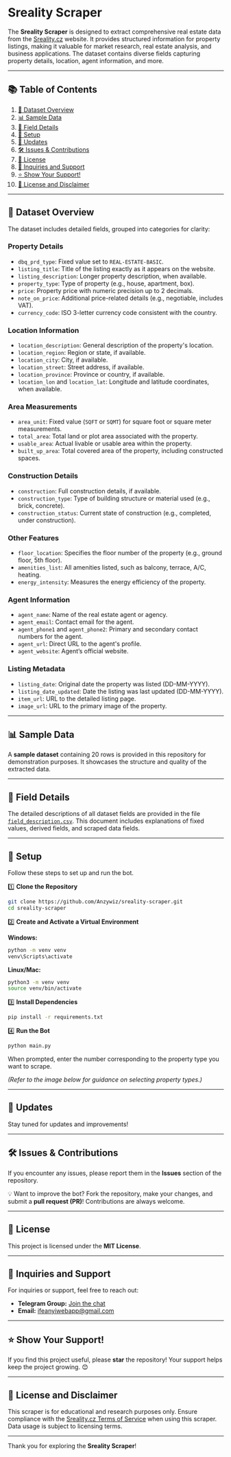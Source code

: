 # Sreality Scraper

The **Sreality Scraper** is designed to extract comprehensive real estate data from the [Sreality.cz](https://www.sreality.cz) website. It provides structured information for property listings, making it valuable for market research, real estate analysis, and business applications. The dataset contains diverse fields capturing property details, location, agent information, and more.

---

## 📚 **Table of Contents**

1. [📑 Dataset Overview](#-dataset-overview)
2. [📊 Sample Data](#-sample-data)
3. [🔎 Field Details](#-field-details)
4. [📌 Setup](#-setup)
5. [🔄 Updates](#-updates)
6. [🛠 Issues & Contributions](#-issues--contributions)
7. [📜 License](#-license)
8. [💬 Inquiries and Support](#-inquiries-and-support)
9. [⭐ Show Your Support!](#-show-your-support)
10. [🚀 License and Disclaimer](#-license-and-disclaimer)

---

## 📑 **Dataset Overview**

The dataset includes detailed fields, grouped into categories for clarity:

### **Property Details**

- `dbq_prd_type`: Fixed value set to `REAL-ESTATE-BASIC`.
- `listing_title`: Title of the listing exactly as it appears on the website.
- `listing_description`: Longer property description, when available.
- `property_type`: Type of property (e.g., house, apartment, box).
- `price`: Property price with numeric precision up to 2 decimals.
- `note_on_price`: Additional price-related details (e.g., negotiable, includes VAT).
- `currency_code`: ISO 3-letter currency code consistent with the country.

### **Location Information**

- `location_description`: General description of the property's location.
- `location_region`: Region or state, if available.
- `location_city`: City, if available.
- `location_street`: Street address, if available.
- `location_province`: Province or country, if available.
- `location_lon` and `location_lat`: Longitude and latitude coordinates, when available.

### **Area Measurements**

- `area_unit`: Fixed value (`SQFT` or `SQMT`) for square foot or square meter measurements.
- `total_area`: Total land or plot area associated with the property.
- `usable_area`: Actual livable or usable area within the property.
- `built_up_area`: Total covered area of the property, including constructed spaces.

### **Construction Details**

- `construction`: Full construction details, if available.
- `construction_type`: Type of building structure or material used (e.g., brick, concrete).
- `construction_status`: Current state of construction (e.g., completed, under construction).

### **Other Features**

- `floor_location`: Specifies the floor number of the property (e.g., ground floor, 5th floor).
- `amenities_list`: All amenities listed, such as balcony, terrace, A/C, heating.
- `energy_intensity`: Measures the energy efficiency of the property.

### **Agent Information**

- `agent_name`: Name of the real estate agent or agency.
- `agent_email`: Contact email for the agent.
- `agent_phone1` and `agent_phone2`: Primary and secondary contact numbers for the agent.
- `agent_url`: Direct URL to the agent's profile.
- `agent_website`: Agent’s official website.

### **Listing Metadata**

- `listing_date`: Original date the property was listed (DD-MM-YYYY).
- `listing_date_updated`: Date the listing was last updated (DD-MM-YYYY).
- `item_url`: URL to the detailed listing page.
- `image_url`: URL to the primary image of the property.

---

## 📊 **Sample Data**

A **sample dataset** containing 20 rows is provided in this repository for demonstration purposes. It showcases the structure and quality of the extracted data.

---

## 🔎 **Field Details**

The detailed descriptions of all dataset fields are provided in the file [`field_description.csv`](field_description.csv). This document includes explanations of fixed values, derived fields, and scraped data fields.

---

## 📌 **Setup**

Follow these steps to set up and run the bot.

1️⃣ **Clone the Repository**

```bash
git clone https://github.com/Anzywiz/sreality-scraper.git
cd sreality-scraper
```

2️⃣ **Create and Activate a Virtual Environment**

**Windows:**

```bash
python -m venv venv
venv\Scripts\activate
```

**Linux/Mac:**

```bash
python3 -m venv venv
source venv/bin/activate
```

3️⃣ **Install Dependencies**

```bash
pip install -r requirements.txt
```

4️⃣ **Run the Bot**

```bash
python main.py
```

When prompted, enter the number corresponding to the property type you want to scrape.

*(Refer to the image below for guidance on selecting property types.)*

---

## 🔄 **Updates**

Stay tuned for updates and improvements!

---

## 🛠 **Issues & Contributions**

If you encounter any issues, please report them in the **Issues** section of the repository.

💡 Want to improve the bot? Fork the repository, make your changes, and submit a **pull request (PR)**! Contributions are always welcome.

---

## 📜 **License**

This project is licensed under the **MIT License**.

---

## 💬 **Inquiries and Support**

For inquiries or support, feel free to reach out:

- **Telegram Group:** [Join the chat](https://t.me/bot_arena_chat)
- **Email:** [ifeanyiwebapp@gmail.com](mailto:ifeanyiwebapp@gmail.com)

---

## ⭐ **Show Your Support!**

If you find this project useful, please **star** the repository! Your support helps keep the project growing. 😊

---

## 🚀 **License and Disclaimer**

This scraper is for educational and research purposes only. Ensure compliance with the [Sreality.cz Terms of Service](https://www.sreality.cz/) when using this scraper. Data usage is subject to licensing terms.

---

Thank you for exploring the **Sreality Scraper**!

